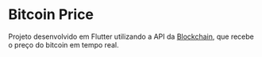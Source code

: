 # Bitcoin Price

 Projeto desenvolvido em Flutter utilizando a API da [Blockchain](https://www.blockchain.com/pt/explorer/api/exchange_rates_api), que recebe o preço do bitcoin em tempo real. 
